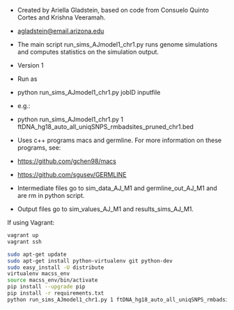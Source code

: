 * Created by Ariella Gladstein, based on code from Consuelo Quinto Cortes and Krishna Veeramah.
* agladstein@email.arizona.edu

* The main script run_sims_AJmodel1_chr1.py runs genome simulations and computes statistics on the simulation output.
* Version 1


* Run as
* python run_sims_AJmodel1_chr1.py jobID inputfile
* e.g.:
* python run_sims_AJmodel1_chr1.py 1 ftDNA_hg18_auto_all_uniqSNPS_rmbadsites_pruned_chr1.bed

* Uses c++ programs macs and germline. For more information on these programs, see:
* https://github.com/gchen98/macs
* https://github.com/sgusev/GERMLINE

* Intermediate files go to sim_data_AJ_M1 and germline_out_AJ_M1 and are rm in python script.
* Output files go to sim_values_AJ_M1 and results_sims_AJ_M1.


If using Vagrant:

```bash
vagrant up
vagrant ssh
```

```bash
sudo apt-get update
sudo apt-get install python-virtualenv git python-dev
sudo easy_install -U distribute
virtualenv macss_env
source macss_env/bin/activate
pip install --upgrade pip
pip install -r requirements.txt
python run_sims_AJmodel1_chr1.py 1 ftDNA_hg18_auto_all_uniqSNPS_rmbadsites_pruned_chr1.bed
```
